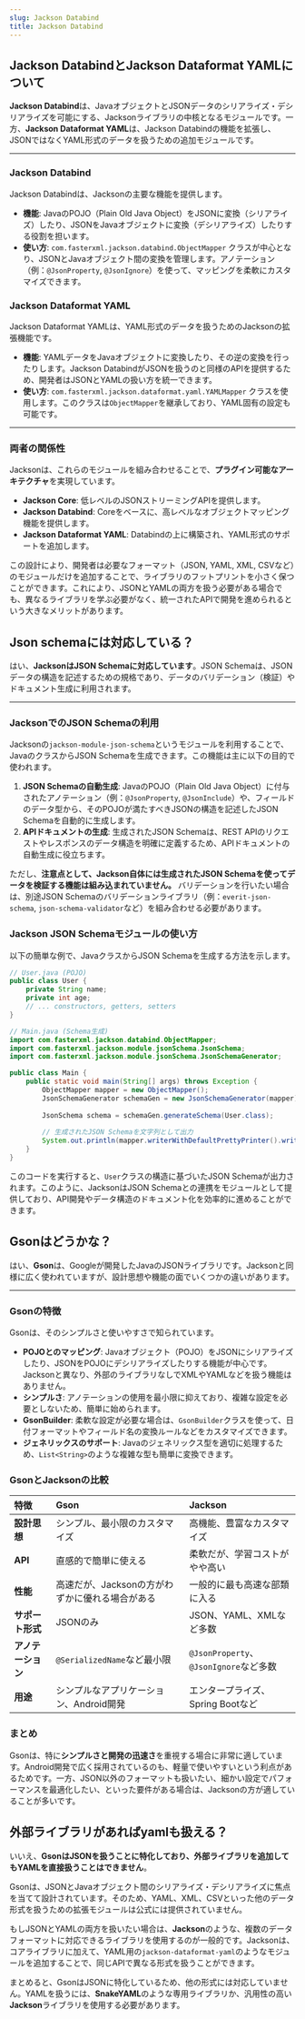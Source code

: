 ```yaml
---
slug: Jackson Databind
title: Jackson Databind
---
```


## Jackson DatabindとJackson Dataformat YAMLについて

**Jackson Databind**は、JavaオブジェクトとJSONデータのシリアライズ・デシリアライズを可能にする、Jacksonライブラリの中核となるモジュールです。一方、**Jackson Dataformat YAML**は、Jackson Databindの機能を拡張し、JSONではなくYAML形式のデータを扱うための追加モジュールです。

***

### Jackson Databind

Jackson Databindは、Jacksonの主要な機能を提供します。

* **機能**: JavaのPOJO（Plain Old Java Object）をJSONに変換（シリアライズ）したり、JSONをJavaオブジェクトに変換（デシリアライズ）したりする役割を担います。
* **使い方**: `com.fasterxml.jackson.databind.ObjectMapper` クラスが中心となり、JSONとJavaオブジェクト間の変換を管理します。アノテーション（例：`@JsonProperty`, `@JsonIgnore`）を使って、マッピングを柔軟にカスタマイズできます。

### Jackson Dataformat YAML

Jackson Dataformat YAMLは、YAML形式のデータを扱うためのJacksonの拡張機能です。

* **機能**: YAMLデータをJavaオブジェクトに変換したり、その逆の変換を行ったりします。Jackson DatabindがJSONを扱うのと同様のAPIを提供するため、開発者はJSONとYAMLの扱い方を統一できます。
* **使い方**: `com.fasterxml.jackson.dataformat.yaml.YAMLMapper` クラスを使用します。このクラスは`ObjectMapper`を継承しており、YAML固有の設定も可能です。

***

### 両者の関係性

Jacksonは、これらのモジュールを組み合わせることで、**プラグイン可能なアーキテクチャ**を実現しています。

* **Jackson Core**: 低レベルのJSONストリーミングAPIを提供します。
* **Jackson Databind**: Coreをベースに、高レベルなオブジェクトマッピング機能を提供します。
* **Jackson Dataformat YAML**: Databindの上に構築され、YAML形式のサポートを追加します。

この設計により、開発者は必要なフォーマット（JSON, YAML, XML, CSVなど）のモジュールだけを追加することで、ライブラリのフットプリントを小さく保つことができます。これにより、JSONとYAMLの両方を扱う必要がある場合でも、異なるライブラリを学ぶ必要がなく、統一されたAPIで開発を進められるという大きなメリットがあります。

## Json schemaには対応している？

はい、**JacksonはJSON Schemaに対応しています**。JSON Schemaは、JSONデータの構造を記述するための規格であり、データのバリデーション（検証）やドキュメント生成に利用されます。

-----

### JacksonでのJSON Schemaの利用

Jacksonの`jackson-module-json-schema`というモジュールを利用することで、JavaのクラスからJSON Schemaを生成できます。この機能は主に以下の目的で使われます。

1.  **JSON Schemaの自動生成**: JavaのPOJO（Plain Old Java Object）に付与されたアノテーション（例：`@JsonProperty`, `@JsonInclude`）や、フィールドのデータ型から、そのPOJOが満たすべきJSONの構造を記述したJSON Schemaを自動的に生成します。
2.  **APIドキュメントの生成**: 生成されたJSON Schemaは、REST APIのリクエストやレスポンスのデータ構造を明確に定義するため、APIドキュメントの自動生成に役立ちます。

ただし、**注意点として、Jackson自体には生成されたJSON Schemaを使ってデータを検証する機能は組み込まれていません。** バリデーションを行いたい場合は、別途JSON Schemaのバリデーションライブラリ（例：`everit-json-schema`, `json-schema-validator`など）を組み合わせる必要があります。

### Jackson JSON Schemaモジュールの使い方

以下の簡単な例で、JavaクラスからJSON Schemaを生成する方法を示します。

```java
// User.java (POJO)
public class User {
    private String name;
    private int age;
    // ... constructors, getters, setters
}
```

```java
// Main.java (Schema生成)
import com.fasterxml.jackson.databind.ObjectMapper;
import com.fasterxml.jackson.module.jsonSchema.JsonSchema;
import com.fasterxml.jackson.module.jsonSchema.JsonSchemaGenerator;

public class Main {
    public static void main(String[] args) throws Exception {
        ObjectMapper mapper = new ObjectMapper();
        JsonSchemaGenerator schemaGen = new JsonSchemaGenerator(mapper);
        
        JsonSchema schema = schemaGen.generateSchema(User.class);
        
        // 生成されたJSON Schemaを文字列として出力
        System.out.println(mapper.writerWithDefaultPrettyPrinter().writeValueAsString(schema));
    }
}
```

このコードを実行すると、`User`クラスの構造に基づいたJSON Schemaが出力されます。このように、JacksonはJSON Schemaとの連携をモジュールとして提供しており、API開発やデータ構造のドキュメント化を効率的に進めることができます。

## Gsonはどうかな？

はい、**Gson**は、Googleが開発したJavaのJSONライブラリです。Jacksonと同様に広く使われていますが、設計思想や機能の面でいくつかの違いがあります。

***

### Gsonの特徴

Gsonは、そのシンプルさと使いやすさで知られています。

* **POJOとのマッピング**: Javaオブジェクト（POJO）をJSONにシリアライズしたり、JSONをPOJOにデシリアライズしたりする機能が中心です。Jacksonと異なり、外部のライブラリなしでXMLやYAMLなどを扱う機能はありません。
* **シンプルさ**: アノテーションの使用を最小限に抑えており、複雑な設定を必要としないため、簡単に始められます。
* **GsonBuilder**: 柔軟な設定が必要な場合は、`GsonBuilder`クラスを使って、日付フォーマットやフィールド名の変換ルールなどをカスタマイズできます。
* **ジェネリックスのサポート**: Javaのジェネリックス型を適切に処理するため、`List<String>`のような複雑な型も簡単に変換できます。

### GsonとJacksonの比較

| 特徴 | Gson | Jackson |
| :--- | :--- | :--- |
| **設計思想** | シンプル、最小限のカスタマイズ | 高機能、豊富なカスタマイズ |
| **API** | 直感的で簡単に使える | 柔軟だが、学習コストがやや高い |
| **性能** | 高速だが、Jacksonの方がわずかに優れる場合がある | 一般的に最も高速な部類に入る |
| **サポート形式** | JSONのみ | JSON、YAML、XMLなど多数 |
| **アノテーション** | `@SerializedName`など最小限 | `@JsonProperty`、`@JsonIgnore`など多数 |
| **用途** | シンプルなアプリケーション、Android開発 | エンタープライズ、Spring Bootなど |

### まとめ

Gsonは、特に**シンプルさと開発の迅速さ**を重視する場合に非常に適しています。Android開発で広く採用されているのも、軽量で使いやすいという利点があるためです。一方、JSON以外のフォーマットも扱いたい、細かい設定でパフォーマンスを最適化したい、といった要件がある場合は、Jacksonの方が適していることが多いです。

## 外部ライブラリがあればyamlも扱える？

いいえ、**GsonはJSONを扱うことに特化しており、外部ライブラリを追加してもYAMLを直接扱うことはできません**。

Gsonは、JSONとJavaオブジェクト間のシリアライズ・デシリアライズに焦点を当てて設計されています。そのため、YAML、XML、CSVといった他のデータ形式を扱うための拡張モジュールは公式には提供されていません。

もしJSONとYAMLの両方を扱いたい場合は、**Jackson**のような、複数のデータフォーマットに対応できるライブラリを使用するのが一般的です。Jacksonは、コアライブラリに加えて、YAML用の`jackson-dataformat-yaml`のようなモジュールを追加することで、同じAPIで異なる形式を扱うことができます。

まとめると、GsonはJSONに特化しているため、他の形式には対応していません。YAMLを扱うには、**SnakeYAML**のような専用ライブラリか、汎用性の高い**Jackson**ライブラリを使用する必要があります。

